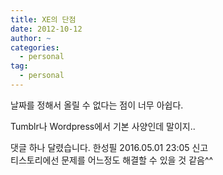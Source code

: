 ```yaml
---
title: XE의 단점
date: 2012-10-12
author: ~
categories:
  - personal
tag:
  - personal
---
```




날짜를 정해서 올릴 수 없다는 점이 너무 아쉽다.

 

Tumblr나 Wordpress에서 기본 사양인데 말이지..



 댓글 하나 달렸습니다.
한성필 2016.05.01 23:05 신고   
티스토리에선 문제를 어느정도 해결할 수 있을 것 같음^^




